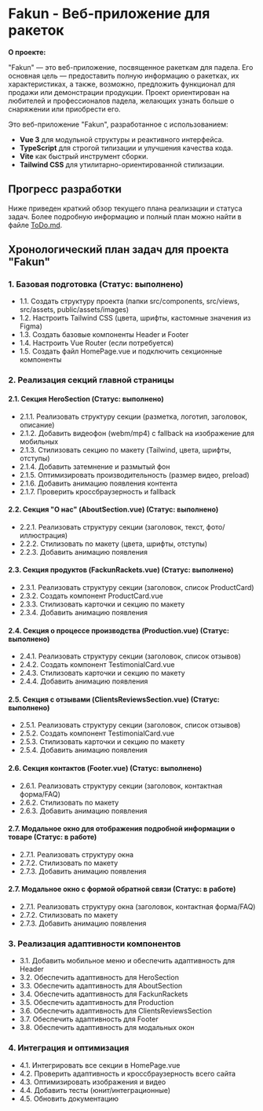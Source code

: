 # Fakun - Веб-приложение для ракеток

**О проекте:**

"Fakun" — это веб-приложение, посвященное ракеткам для падела. Его основная цель — предоставить полную информацию о ракетках, их характеристиках, а также, возможно, предложить функционал для продажи или демонстрации продукции. Проект ориентирован на любителей и профессионалов падела, желающих узнать больше о снаряжении или приобрести его.

Это веб-приложение "Fakun", разработанное с использованием:

- **Vue 3** для модульной структуры и реактивного интерфейса.
- **TypeScript** для строгой типизации и улучшения качества кода.
- **Vite** как быстрый инструмент сборки.
- **Tailwind CSS** для утилитарно-ориентированной стилизации.

## Прогресс разработки

Ниже приведен краткий обзор текущего плана реализации и статуса задач. Более подробную информацию и полный план можно найти в файле [ToDo.md](ToDo.md).

## Хронологический план задач для проекта "Fakun"

### 1. Базовая подготовка (Статус: выполнено)

- 1.1. Создать структуру проекта (папки src/components, src/views, src/assets, public/assets/images)
- 1.2. Настроить Tailwind CSS (цвета, шрифты, кастомные значения из Figma)
- 1.3. Создать базовые компоненты Header и Footer
- 1.4. Настроить Vue Router (если потребуется)
- 1.5. Создать файл HomePage.vue и подключить секционные компоненты

### 2. Реализация секций главной страницы

#### 2.1. Секция HeroSection (Статус: выполнено)

- 2.1.1. Реализовать структуру секции (разметка, логотип, заголовок, описание)
- 2.1.2. Добавить видеофон (webm/mp4) с fallback на изображение для мобильных
- 2.1.3. Стилизовать секцию по макету (Tailwind, цвета, шрифты, отступы)
- 2.1.4. Добавить затемнение и размытый фон
- 2.1.5. Оптимизировать производительность (размер видео, preload)
- 2.1.6. Добавить анимацию появления контента
- 2.1.7. Проверить кроссбраузерность и fallback

#### 2.2. Секция "О нас" (AboutSection.vue) (Статус: выполнено)

- 2.2.1. Реализовать структуру секции (заголовок, текст, фото/иллюстрация)
- 2.2.2. Стилизовать по макету (цвета, шрифты, отступы)
- 2.2.3. Добавить анимацию появления

#### 2.3. Секция продуктов (FackunRackets.vue) (Статус: выполнено)

- 2.3.1. Реализовать структуру секции (заголовок, список ProductCard)
- 2.3.2. Создать компонент ProductCard.vue
- 2.3.3. Стилизовать карточки и секцию по макету
- 2.3.4. Добавить анимацию появления

#### 2.4. Секция о процессе производства (Production.vue) (Статус: выполнено)

- 2.4.1. Реализовать структуру секции (заголовок, список отзывов)
- 2.4.2. Создать компонент TestimonialCard.vue
- 2.4.3. Стилизовать карточки и секцию по макету
- 2.4.4. Добавить анимацию появления

#### 2.5. Секция с отзывами (ClientsReviewsSection.vue) (Статус: выполнено)

- 2.5.1. Реализовать структуру секции (заголовок, список отзывов)
- 2.5.2. Создать компонент TestimonialCard.vue
- 2.5.3. Стилизовать карточки и секцию по макету
- 2.5.4. Добавить анимацию появления

#### 2.6. Секция контактов (Footer.vue) (Статус: выполнено)

- 2.6.1. Реализовать структуру секции (заголовок, контактная форма/FAQ)
- 2.6.2. Стилизовать по макету
- 2.6.3. Добавить анимацию появления

#### 2.7. Модальное окно для отображения подробной информации о товаре (Статус: в работе)

- 2.7.1. Реализовать структуру окна
- 2.7.2. Стилизовать по макету
- 2.7.3. Добавить анимацию появления

#### 2.7. Модальное окно с формой обратной связи (Статус: в работе)

- 2.7.1. Реализовать структуру окна (заголовок, контактная форма/FAQ)
- 2.7.2. Стилизовать по макету
- 2.7.3. Добавить анимацию появления

### 3. Реализация адаптивности компонентов

- 3.1. Добавить мобильное меню и обеспечить адаптивность для Header
- 3.2. Обеспечить адаптивность для HeroSection
- 3.3. Обеспечить адаптивность для AboutSection
- 3.4. Обеспечить адаптивность для FackunRackets
- 3.5. Обеспечить адаптивность для Production
- 3.6. Обеспечить адаптивность для ClientsReviewsSection
- 3.7. Обеспечить адаптивность для Footer
- 3.8. Обеспечить адаптивность для модальных окон

### 4. Интеграция и оптимизация

- 4.1. Интегрировать все секции в HomePage.vue
- 4.2. Проверить адаптивность и кроссбраузерность всего сайта
- 4.3. Оптимизировать изображения и видео
- 4.4. Добавить тесты (юнит/интеграционные)
- 4.5. Обновить документацию

